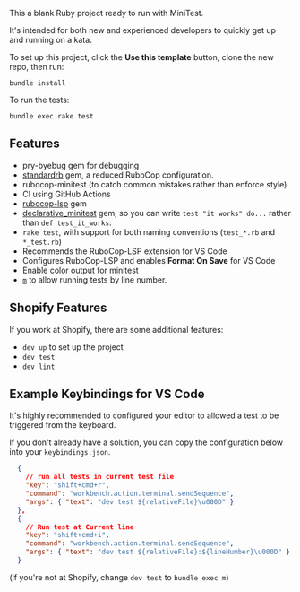 This a blank Ruby project ready to run with MiniTest.

It's intended for both new and experienced developers to quickly get up and running on a kata.

To set up this project, click the **Use this template** button, clone the new repo, then run:

```
bundle install
```

To run the tests:

```
bundle exec rake test
```

## Features

- pry-byebug gem for debugging
- [standardrb](https://github.com/testdouble/standard) gem, a reduced RuboCop configuration.
- rubocop-minitest (to catch common mistakes rather than enforce style)
- CI using GitHub Actions
- [rubocop-lsp](https://rubygems.org/gems/rubocop-lsp) gem
- [declarative_minitest](https://github.com/peterzhu2118/declarative_minitest) gem, so you can write `test "it works" do...` rather than `def test_it_works`.
- `rake test`, with support for both naming conventions (`test_*.rb` and `*_test.rb`)
- Recommends the RuboCop-LSP extension for VS Code
- Configures RuboCop-LSP and enables **Format On Save** for VS Code
- Enable color output for minitest
- [`m`](https://github.com/qrush/m) to allow running tests by line number.

## Shopify Features

If you work at Shopify, there are some additional features:

- `dev up` to set up the project
- `dev test`
- `dev lint`

## Example Keybindings for VS Code

It's highly recommended to configured your editor to allowed a test to be triggered from the keyboard.

If you don't already have a solution, you can copy the configuration below into your `keybindings.json`.

```json
  {
    // run all tests in current test file
    "key": "shift+cmd+r",
    "command": "workbench.action.terminal.sendSequence",
    "args": { "text": "dev test ${relativeFile}\u000D" }
  },
  {
    // Run test at Current line
    "key": "shift+cmd+i",
    "command": "workbench.action.terminal.sendSequence",
    "args": { "text": "dev test ${relativeFile}:${lineNumber}\u000D" }
  }
```

(if you're not at Shopify, change `dev test` to `bundle exec m`)
